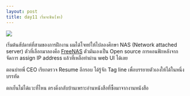 ```yaml
---
layout: post
title: day11 เริ่มจะชิน(ชา)
---
```

![](https://lh5.googleusercontent.com/-3IPr7rx5ZYI/U0KOmVtpFPI/AAAAAAAAEgs/EBSceUaNUfY/w643-h857-no/IMG_20140407_183926.jpg)

เริ่มต้นสัปดาห์ที่สามของการฝึกงาน ผมได้โจทย์ให้ไปลองศึกษา NAS (Network attached server) ตัวที่เลือกมาลองคือ [FreeNAS](freenas.org) ตัวมันเองเป็น Open source การคอนฟิกหลังจากจัดการ assign IP address แล้วที่เหลือทำผ่าน web UI ได้เลย

ตอนบ่ายพี่ CEO เรียกตรวจ Resume อีกรอบ ได้รู้จัก Tag line เพื่อบรรยายตัวเองให้ได้ในหนึ่งบรรทัด

ตกเย็นไม่ได้แวะที่ไหน ตรงดิ่งกลับบ้านเพราะอ่านหนังสือที่ซื้อมาจากงานหนังสือ
